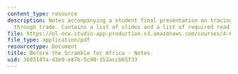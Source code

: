 ```yaml
---
content_type: resource
description: Notes accompanying a student final presentation on tracing African architecture
  through trade. Contains a list of slides and a list of required readings.
file: https://ol-ocw-studio-app-production.s3.amazonaws.com/courses/4-696-a-global-history-of-architecture-writing-seminar-spring-2008/3b93147ad3e9e87b5c90152accb65f33_MIT4_696s08_project03_notes.pdf
file_type: application/pdf
resourcetype: Document
title: Before the Scramble for Africa - Notes
uid: 3b93147a-d3e9-e87b-5c90-152accb65f33
---
```

